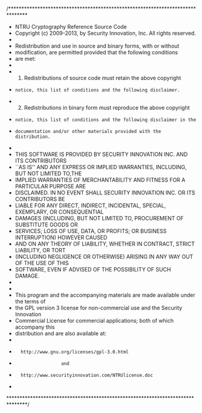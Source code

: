 /*******************************************************************************
 * NTRU Cryptography Reference Source Code
 * Copyright (c) 2009-2013, by Security Innovation, Inc. All rights reserved. 
 *
 * Redistribution and use in source and binary forms, with or without
 * modification, are permitted provided that the following conditions
 * are met:
 *
 * 1.  Redistributions of source code must retain the above copyright
 *     notice, this list of conditions and the following disclaimer.
 * 2.  Redistributions in binary form must reproduce the above copyright
 *     notice, this list of conditions and the following disclaimer in the
 *     documentation and/or other materials provided with the distribution.
 *  
 * THIS SOFTWARE IS PROVIDED BY SECURITY INNOVATION INC. AND ITS CONTRIBUTORS 
 * ``AS IS'' AND ANY EXPRESS OR IMPLIED WARRANTIES, INCLUDING, BUT NOT LIMITED TO,THE 
 * IMPLIED WARRANTIES OF MERCHANTABILITY AND FITNESS FOR A PARTICULAR PURPOSE ARE
 * DISCLAIMED. IN NO EVENT SHALL SECURITY INNOVATION INC. OR ITS CONTRIBUTORS BE 
 * LIABLE FOR ANY DIRECT, INDIRECT, INCIDENTAL, SPECIAL, EXEMPLARY, OR CONSEQUENTIAL 
 * DAMAGES (INCLUDING, BUT NOT LIMITED TO, PROCUREMENT OF SUBSTITUTE GOODS OR 
 * SERVICES; LOSS OF USE, DATA, OR PROFITS; OR BUSINESS INTERRUPTION) HOWEVER CAUSED 
 * AND ON ANY THEORY OF LIABILITY, WHETHER IN CONTRACT, STRICT LIABILITY, OR TORT
 * (INCLUDING NEGLIGENCE OR OTHERWISE) ARISING IN ANY WAY OUT OF THE USE OF THIS
 * SOFTWARE, EVEN IF ADVISED OF THE POSSIBILITY OF SUCH DAMAGE.
 *
 *
 * This program and the accompanying materials are made available under the terms of   
 * the GPL version 3 license for non-commercial use and the Security Innovation 
 * Commercial License for commercial applications; both of which accompany this 
 * distribution and are also available at:
 *
 *       http://www.gnu.org/licenses/gpl-3.0.html   
 *                      and 
 *       http://www.securityinnovation.com/NTRUlicense.doc 
 *
 *******************************************************************************/